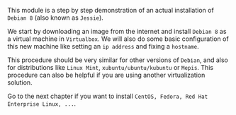 This module is a step by step demonstration of an actual installation of
`Debian 8` (also known as `Jessie`).

We start by downloading an image from the internet and install
`Debian 8` as a virtual machine in `Virtualbox`. We will also do some
basic configuration of this new machine like setting an `ip address` and
fixing a `hostname`.

This procedure should be very similar for other versions of `Debian`,
and also for distributions like `Linux Mint`, `xubuntu/ubuntu/kubuntu`
or `Mepis`. This procedure can also be helpful if you are using another
virtualization solution.

Go to the next chapter if you want to install
`CentOS, Fedora, Red Hat Enterprise Linux, ...`.
